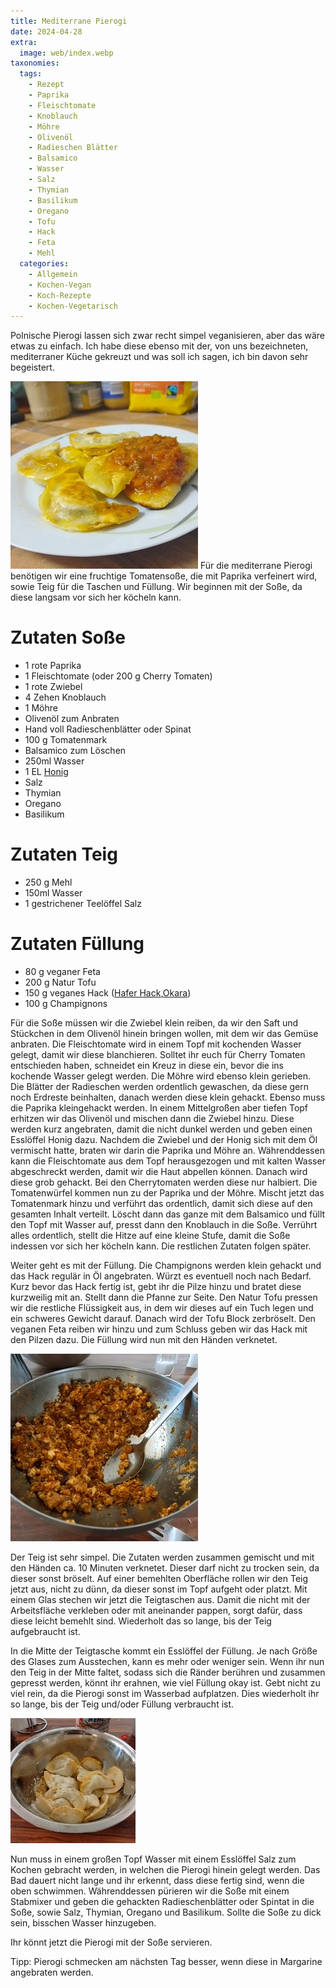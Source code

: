 ```yaml
---
title: Mediterrane Pierogi
date: 2024-04-28
extra:
  image: web/index.webp
taxonomies:
  tags:
    - Rezept
    - Paprika
    - Fleischtomate
    - Knoblauch
    - Möhre
    - Olivenöl
    - Radieschen Blätter
    - Balsamico
    - Wasser
    - Salz
    - Thymian
    - Basilikum
    - Oregano
    - Tofu
    - Hack
    - Feta
    - Mehl
  categories:
    - Allgemein
    - Kochen-Vegan
    - Koch-Rezepte
    - Kochen-Vegetarisch
---
```

Polnische Pierogi lassen sich zwar recht simpel veganisieren, aber das wäre etwas zu einfach. Ich habe diese ebenso mit der, von uns bezeichneten, mediterraner Küche gekreuzt und was soll ich sagen, ich bin davon sehr begeistert.
<!-- more -->
[![Foto eines Tellers mit angebratenen Pierogi und Tomatensauce](web/IMG_20240423_183232-thumb.webp)](web/index.webp)
Für die mediterrane Pierogi benötigen wir eine fruchtige Tomatensoße, die mit Paprika verfeinert wird, sowie Teig für die Taschen und Füllung. Wir beginnen mit der Soße, da diese langsam vor sich her köcheln kann.

# Zutaten Soße
* 1 rote Paprika
* 1 Fleischtomate (oder 200 g Cherry Tomaten)
* 1 rote Zwiebel
* 4 Zehen Knoblauch
* 1 Möhre
* Olivenöl zum Anbraten
* Hand voll Radieschenblätter oder Spinat
* 100 g Tomatenmark
* Balsamico zum Löschen
* 250ml Wasser
* 1 EL [Honig](/articles/loewenzahn-sirup-2019-04-22/)
* Salz
* Thymian
* Oregano
* Basilikum

# Zutaten Teig
* 250 g Mehl
* 150ml Wasser
* 1 gestrichener Teelöffel Salz

# Zutaten Füllung
* 80 g veganer Feta
* 200 g Natur Tofu
* 150 g veganes Hack ([Hafer Hack](/articles/hafer-hack-2022-09-12/),[Okara](/articles/okara-2023-02-04/)) 
* 100 g Champignons

Für die Soße müssen wir die Zwiebel klein reiben, da wir den Saft und Stückchen in dem Olivenöl hinein bringen wollen, mit dem wir das Gemüse anbraten. Die Fleischtomate wird in einem Topf mit kochenden Wasser gelegt, damit wir diese blanchieren. Solltet ihr euch für Cherry Tomaten entschieden haben, schneidet ein Kreuz in diese ein, bevor die ins kochende Wasser gelegt werden. Die Möhre wird ebenso klein gerieben. Die Blätter der Radieschen werden ordentlich gewaschen, da diese gern noch Erdreste beinhalten, danach werden diese klein gehackt. Ebenso muss die Paprika kleingehackt werden.
In einem Mittelgroßen aber tiefen Topf erhitzen wir das Olivenöl und mischen dann die Zwiebel hinzu. Diese werden kurz angebraten, damit die nicht dunkel werden und geben einen Esslöffel Honig dazu. Nachdem die Zwiebel und der Honig sich mit dem Öl vermischt hatte, braten wir darin die Paprika und Möhre an. Währenddessen kann die Fleischtomate aus dem Topf herausgezogen und mit kalten Wasser abgeschreckt werden, damit wir die Haut abpellen können. Danach wird diese grob gehackt. Bei den Cherrytomaten werden diese nur halbiert. Die Tomatenwürfel kommen nun zu der Paprika und der Möhre. Mischt jetzt das Tomatenmark hinzu und verführt das ordentlich, damit sich diese auf den gesamten Inhalt verteilt. Löscht dann das ganze mit dem Balsamico und füllt den Topf mit Wasser auf, presst dann den Knoblauch in die Soße. Verrührt alles ordentlich, stellt die Hitze auf eine kleine Stufe, damit die Soße indessen vor sich her köcheln kann. Die restlichen Zutaten folgen später.

Weiter geht es mit der Füllung. Die Champignons werden klein gehackt und das Hack regulär in Öl angebraten. Würzt es eventuell noch nach Bedarf. Kurz bevor das Hack fertig ist, gebt ihr die Pilze hinzu und bratet diese kurzweilig mit an. Stellt dann die Pfanne zur Seite. Den Natur Tofu pressen wir die restliche Flüssigkeit aus, in dem wir dieses auf ein Tuch legen und ein schweres Gewicht darauf. Danach wird der Tofu Block zerbröselt. Den veganen Feta reiben wir hinzu und zum Schluss geben wir das Hack mit den Pilzen dazu. Die Füllung wird nun mit den Händen verknetet. 

[![Foto einer metallischen Schüssel in der eine Mischung aus Tofu, Feta und Hack zu einer Masse verknetet wurde. Darin liegt ein Esslöffel.](web/IMG_20240422_183034~2-thumb.webp)](web/IMG_20240422_183034~2.webp)

Der Teig ist sehr simpel. Die Zutaten werden zusammen gemischt und mit den Händen ca. 10 Minuten verknetet. Dieser darf nicht zu trocken sein, da dieser sonst bröselt. Auf einer bemehlten Oberfläche rollen wir den Teig jetzt aus, nicht zu dünn, da dieser sonst im Topf aufgeht oder platzt. Mit einem Glas stechen wir jetzt die Teigtaschen aus. Damit die nicht mit der Arbeitsfläche verkleben oder mit aneinander pappen, sorgt dafür, dass diese leicht bemehlt sind. Wiederholt das so lange, bis der Teig aufgebraucht ist. 

In die Mitte der Teigtasche kommt ein Esslöffel der Füllung. Je nach Größe des Glases zum Ausstechen, kann es mehr oder weniger sein. Wenn ihr nun den Teig in der Mitte faltet, sodass sich die Ränder berühren und zusammen gepresst werden, könnt ihr erahnen, wie viel Füllung okay ist. Gebt nicht zu viel rein, da die Pierogi sonst im Wasserbad aufplatzen. Dies wiederholt ihr so lange, bis der Teig und/oder Füllung verbraucht ist.

[![Foto einer metallischen Schüssel in der bemehlte ungekochte Pierogi liegen](web/IMG_20240422_183025~2-thumb.webp)](web/IMG_20240422_183025~2.webp)

Nun muss in einem großen Topf Wasser mit einem Esslöffel Salz zum Kochen gebracht werden, in welchen die Pierogi hinein gelegt werden. Das Bad dauert nicht lange und ihr erkennt, dass diese fertig sind, wenn die oben schwimmen. Währenddessen pürieren wir die Soße mit einem Stabmixer und geben die gehackten Radieschenblätter oder Spintat in die Soße, sowie Salz, Thymian, Oregano und Basilikum. Sollte die Soße zu dick sein, bisschen Wasser hinzugeben. 

Ihr könnt jetzt die Pierogi mit der Soße servieren.

Tipp: Pierogi schmecken am nächsten Tag besser, wenn diese in Margarine angebraten werden.

  
